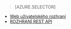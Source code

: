 > [AZURE.SELECTOR]
- [Web uživatelského rozhraní](../articles/hdinsight/hdinsight-hadoop-manage-ambari.md)
- [ROZHRANÍ REST API](../articles/hdinsight/hdinsight-hadoop-manage-ambari-rest-api.md)